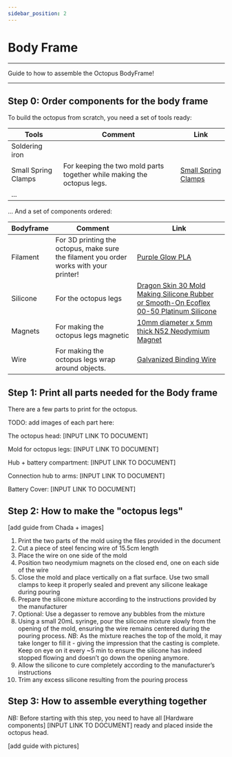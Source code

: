 ```yaml
---
sidebar_position: 2
---
```


# Body Frame

---

Guide to how to assemble the Octopus BodyFrame!

---

## **Step 0**: Order components for the body frame

To build the octopus from scratch, you need a set of tools ready:

| **Tools** | **Comment** | **Link**|
|-----------------|-----------------|-----------------|
| Soldering iron | | |
| Small Spring Clamps | For keeping the two mold parts together while making the octopus legs. | [Small Spring Clamps](https://www.amazon.com/Professional-Plastic-Backdrop-Photography-Improvement/dp/B08RXW32H4/ref=sr_1_4_sspa?crid=1J8SAX23LM8RL&dib=eyJ2IjoiMSJ9.bBQ1vi53Rm3_FWheH6Y-5UkGls3nde3m93OtWibJOJ_FNvoDQNWibBhXN57Ci-nxlCZ1mR9umqcrw_yAq3a8z3mrO-G19y8otVJjrQROz6gvkCsMKingTqyxJs4CXEZcg1kKhUez3hpgpsEqO4KFLAJ7Er0R8gjkVuY5O3Aw2b1jUy_BlnSP0j2yLhqu5CNi5kXZdNDo9dloSJA4q6uPs7H3HRNrQataPaMg0sqF3fvUxnvJtQbb9UuLeILQRI4E1dudFftenBUe5R9V5xm18zeDSasvQjGafeHC3fOgoqY.wVwtEicvwd-w6DT0kaTemHq8ntETuhty11PaVQpvF0k&dib_tag=se&keywords=Small+Spring+Clamps&qid=1715024759&sprefix=small+spring+clamps%2Caps%2C95&sr=8-4-spons&sp_csd=d2lkZ2V0TmFtZT1zcF9hdGY&psc=1) | 
| ... | | |


... And a set of components ordered:

| **Bodyframe** | **Comment** | **Link** |
|-----------------|-----------------|-----------------|
| Filament | For 3D printing the octopus, make sure the filament you order works with your printer! | [Purple Glow PLA](https://www.amazon.com/Printer-Filament-1-75mm-Purple-Printing/dp/B0C1NL5QS3/ref=sr_1_7_sspa?crid=35JVUOTCE04W1&dib=eyJ2IjoiMSJ9.jdCkb-i3UcUn2IRb378sRHUjCPxJsI2PQI7ChImzk36x-0AGvOxX3fw7uRLTr0aOMgm4hCMpd_5HWtjmKkEjyEl4Y2fHrMYZusbnXhVx8eljjMz5Bnk8FRbjJIj2QauCF3-jkoxlfYB5CjHef_Yi-M0G9CorJjv3z4ofXKTImTEwa0Xh0_dRCl2cemslDbxKiCNKabyUYq1kLzDJsx7VQf2qFDO-hdTC_B7mKYL9dGQ.IOQuryL1CDaERoPEz2sSp299Ft9ADDV9ZVm1TP9kfuU&dib_tag=se&keywords=PLA%2BPro%2Bglow%2Bin%2Bthe%2Bdark&qid=1715085309&sprefix=pla%2Bpro%2Bglow%2Bin%2Bthe%2Bdar%2Caps%2C118&sr=8-7-spons&sp_csd=d2lkZ2V0TmFtZT1zcF9tdGY&th=1) |
| Silicone | For the octopus legs | [Dragon Skin 30 Mold Making Silicone Rubber  or Smooth-On Ecoflex 00-50 Platinum Silicone](https://www.amazon.com/Smooth-Ecoflex-00-50-Platinum-Silicone/dp/B00GJ80HIC/ref=sr_1_4_sspa?crid=G0FYRJRDGMF8&dib=eyJ2IjoiMSJ9.tfqGTyE5PILFlb1RRTd7XypT87sW1sqeeJcCqLWVeb-61JzlrJidup6ooqkPiVcDshxgdNNfUyMTIFBgX37ZeTNMBYJgXKLTE5xC1q37JWA.sBytAkl3dj6y2-VaTqx7u7TgnRUuQxoTxTFpN3HxCzM&dib_tag=se&keywords=Smooth-On+Ecoflex+00-50+Platinum+Silicone&qid=1715021991&sprefix=smooth-on+ecoflex+00-50+platinum+silicone%2Caps%2C87&sr=8-4-spons&sp_csd=d2lkZ2V0TmFtZT1zcF9hdGY&psc=1) |
| Magnets | For making the octopus legs magnetic | [10mm diameter x 5mm thick N52 Neodymium Magnet](https://www.amazon.com/Hyoocct-Kitchen-Refrigerator-Magnets-Whiteboard/dp/B0C9JRHP8B/ref=sr_1_4?crid=2H4HVEH11FVWY&dib=eyJ2IjoiMSJ9.GlRW0OVV1rvf0l8j65yEG3vAy8RmqkLBddEdTqljHAWF6Ans0gqJos1YWf7ahKvvVpU7tPXTAb9WCKcttusNoNyPK_9acZYcB1TwAz8mHp_gDpTAnoyEH2a4W-6lbFuBJm5aulsk6MEQrCA5ql2fDEkbf---BZJBhAdxGKKfckgOyJnJZlFnzt-lZ6S_6UkFRlYCU9EUQMLuGsZjt-8rTh6TwBH16Bl7gfrnGICZxGU.O8sd83h-OadGoyPCNS3M0Qiess5G69DD3VnvTmUQP7M&dib_tag=se&keywords=n52+magnets+10+5&qid=1715024651&sprefix=n52+magnets+10+5%2Caps%2C98&sr=8-4) |
| Wire | For making the octopus legs wrap around objects. | [Galvanized Binding Wire](https://www.amazon.com/National-Hardware-N266-981-2568BC-Galvanized/dp/B000I1QEGU/ref=sr_1_1_sspa?crid=3B3CM1VKN3S73&dib=eyJ2IjoiMSJ9.oweZPfk4PTlul_9LSqNOQewnkkplu7ITeWjRqAIqkxEbRxho07CxkfSgPXF_4shlMS4OpMC3tPrv5CNZ5A9pTRwS3D3KmrQWdCn-MvECFBZpGA0KUggtAfTESJelS9uc3xhJHnbn0oKux6-8pupWtr_4y-UQBwtwo4dEqNc1R81VilMKT_WeOjc5JnYpda4cvqVr5ftzkmrZ2Pdoyb8ZyKQJ0jU4_v9HsZ1kyFDMmDo6QrKW0f3H_qsn08x_W98wBvecg6aJcubkl23GwMCYmGZj2LCP93r59sosHG1aQ4w.34LNY081vlb0CE9NqoCSFUPkQQhzrUI2Dh1oMOzGlPs&dib_tag=se&keywords=Galvanized%2BBinding%2BWire&qid=1715022098&sprefix=galvanized%2Bbinding%2Bwire%2Caps%2C113&sr=8-1-spons&sp_csd=d2lkZ2V0TmFtZT1zcF9hdGY&th=1) | 


## **Step 1**: Print all parts needed for the Body frame

There are a few parts to print for the octopus. 

TODO: add images of each part here: 

The octopus head: [INPUT LINK TO DOCUMENT]

Mold for octopus legs: [INPUT LINK TO DOCUMENT]

Hub + battery compartment: [INPUT LINK TO DOCUMENT]

Connection hub to arms: [INPUT LINK TO DOCUMENT]

Battery Cover: [INPUT LINK TO DOCUMENT]

## **Step 2**: How to make the "octopus legs"

[add guide from Chada + images]

1. Print the two parts of the mold using the files provided in the document 
2. Cut a piece of steel fencing wire of 15.5cm length
3. Place the wire on one side of the mold 
4. Position two neodymium magnets on the closed end, one on each side of the wire
5. Close the mold and place vertically on a flat surface. Use two small clamps to keep it properly sealed and prevent any silicone leakage during pouring 
6. Prepare the silicone mixture according to the instructions provided by the manufacturer
7. Optional: Use a degasser to remove any bubbles from the mixture
8. Using a small 20mL syringe, pour the silicone mixture slowly from the opening of the mold, ensuring the wire remains centered during the pouring process. *NB*: As the mixture reaches the top of the mold, it may take longer to fill it - giving the impression that the casting is complete. Keep on eye on it every ~5 min to ensure the silicone has indeed stopped flowing and doesn’t go down the opening anymore.
9. Allow the silicone to cure completely according to the manufacturer’s instructions
10. Trim any excess silicone resulting from the pouring process


## **Step 3**: How to assemble everything together


*NB:* Before starting with this step, you need to have all [Hardware components] [INPUT LINK TO DOCUMENT] ready and placed inside the octopus head. 

[add guide with pictures]




